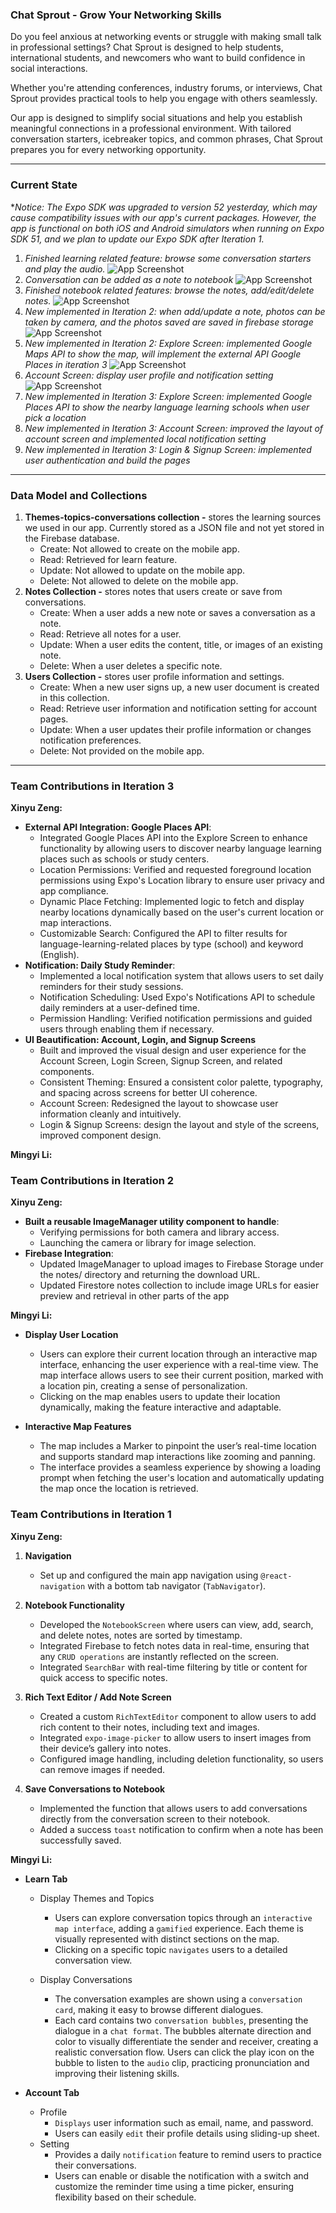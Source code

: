 ### Chat Sprout - Grow Your Networking Skills

Do you feel anxious at networking events or struggle with making small talk in professional settings? Chat Sprout is designed to help students, international students, and newcomers who want to build confidence in social interactions.

Whether you're attending conferences, industry forums, or interviews, Chat Sprout provides practical tools to help you engage with others seamlessly.

Our app is designed to simplify social situations and help you establish meaningful connections in a professional environment. With tailored conversation starters, icebreaker topics, and common phrases, Chat Sprout prepares you for every networking opportunity.

---

### Current State
**Notice: The Expo SDK was upgraded to version 52 yesterday, which may cause compatibility issues with our app's current packages. However, the app is functional on both iOS and Android simulators when running on Expo SDK 51, and we plan to update our Expo SDK after Iteration 1.*

1. *Finished learning related feature: browse some conversation starters and play the audio.*
![App Screenshot](./assets/screenshots/learn-play-audio.png)
2. *Conversation can be added as a note to notebook*
![App Screenshot](./assets/screenshots/add-conversation-to-notes.png)
3. *Finished notebook related features: browse the notes, add/edit/delete notes.*
![App Screenshot](./assets/screenshots/notes-related-screenshots.png)
4. *New implemented in Iteration 2: when add/update a note, photos can be taken by camera, and the photos saved are saved in firebase storage*
![App Screenshot](./assets/screenshots/take-a-photo-to-add.png)
5. *New implemented in Iteration 2: Explore Screen: implemented Google Maps API to show the map, will implement the external API Google Places in iteration 3*
![App Screenshot](./assets/screenshots/explore-location.png)
6. *Account Screen: display user profile and notification setting*
![App Screenshot](./assets/screenshots/profile-setting.png)
7. *New implemented in Iteration 3: Explore Screen: implemented Google Places API to show the nearby language learning schools when user pick a location*
8. *New implemented in Iteration 3: Account Screen: improved the layout of account screen and implemented local notification setting*
9. *New implemented in Iteration 3: Login & Signup Screen: implemented user authentication and build the pages*
---

### Data Model and Collections

1. **Themes-topics-conversations collection -** stores the learning sources we used in our app. Currently stored as a JSON file and not yet stored in the Firebase database.
   - Create: Not allowed to create on the mobile app.
   - Read: Retrieved for learn feature.
   - Update: Not allowed to update on the mobile app.
   - Delete: Not allowed to delete on the mobile app.
2. **Notes Collection -** stores notes that users create or save from conversations.
   - Create: When a user adds a new note or saves a conversation as a note.
   - Read: Retrieve all notes for a user.
   - Update: When a user edits the content, title, or images of an existing note.
   - Delete: When a user deletes a specific note.
3. **Users Collection -** stores user profile information and settings.
   - Create: When a new user signs up, a new user document is created in this collection.
   - Read: Retrieve user information and notification setting for account pages.
   - Update: When a user updates their profile information or changes notification preferences.
   - Delete: Not provided on the mobile app.

---
### Team Contributions in Iteration 3

**Xinyu Zeng:**

- **External API Integration: Google Places API**:
   - Integrated Google Places API into the Explore Screen to enhance functionality by allowing users to discover nearby language learning places such as schools or study centers.
   - Location Permissions: Verified and requested foreground location permissions using Expo's Location library to ensure user privacy and app compliance.
   - Dynamic Place Fetching: Implemented logic to fetch and display nearby locations dynamically based on the user's current location or map interactions.
   - Customizable Search: Configured the API to filter results for language-learning-related places by type (school) and keyword (English). 
- **Notification: Daily Study Reminder**:
   - Implemented a local notification system that allows users to set daily reminders for their study sessions.
   - Notification Scheduling: Used Expo's Notifications API to schedule daily reminders at a user-defined time.
   - Permission Handling: Verified notification permissions and guided users through enabling them if necessary.
- **UI Beautification: Account, Login, and Signup Screens**
   - Built and improved the visual design and user experience for the Account Screen, Login Screen, Signup Screen, and related components.
   - Consistent Theming: Ensured a consistent color palette, typography, and spacing across screens for better UI coherence.
   - Account Screen: Redesigned the layout to showcase user information cleanly and intuitively.
   - Login & Signup Screens: design the layout and style of the screens, improved component design.
 
**Mingyi Li:**

### Team Contributions in Iteration 2

**Xinyu Zeng:**

- **Built a reusable ImageManager utility component to handle**:
   - Verifying permissions for both camera and library access.
   - Launching the camera or library for image selection. 
- **Firebase Integration**:
   - Updated ImageManager to upload images to Firebase Storage under the notes/ directory and returning the download URL.
   - Updated Firestore notes collection to include image URLs for easier preview and retrieval in other parts of the app

**Mingyi Li:**
- **Display User Location**
   - Users can explore their current location through an interactive map interface, enhancing the user experience with a real-time view. The map interface allows users to see their current position, marked with a location pin, creating a sense of personalization.
   - Clicking on the map enables users to update their location dynamically, making the feature interactive and adaptable.

- **Interactive Map Features**
   - The map includes a Marker to pinpoint the user’s real-time location and supports standard map interactions like zooming and panning.
   - The interface provides a seamless experience by showing a loading prompt when fetching the user's location and automatically updating the map once the location is retrieved.


### Team Contributions in Iteration 1

**Xinyu Zeng:**

1. **Navigation**

   - Set up and configured the main app navigation using `@react-navigation` with a bottom tab navigator (`TabNavigator`).

2. **Notebook Functionality**

   - Developed the `NotebookScreen` where users can view, add, search, and delete notes, notes are sorted by timestamp.
   - Integrated Firebase to fetch notes data in real-time, ensuring that any `CRUD operations` are instantly reflected on the screen.
   - Integrated `SearchBar` with real-time filtering by title or content for quick access to specific notes.

3. **Rich Text Editor / Add Note Screen**

   - Created a custom `RichTextEditor` component to allow users to add rich content to their notes, including text and images.
   - Integrated `expo-image-picker` to allow users to insert images from their device’s gallery into notes.
   - Configured image handling, including deletion functionality, so users can remove images if needed.

4. **Save Conversations to Notebook**
   - Implemented the function that allows users to add conversations directly from the conversation screen to their notebook.
   - Added a success `toast` notification to confirm when a note has been successfully saved.

**Mingyi Li:**

- **Learn Tab**

  - Display Themes and Topics

    - Users can explore conversation topics through an `interactive map interface`, adding a `gamified` experience.
      Each theme is visually represented with distinct sections on the map.
    - Clicking on a specific topic `navigates` users to a detailed conversation view.

  - Display Conversations

    - The conversation examples are shown using a `conversation card`, making it easy to browse different dialogues.
    - Each card contains two `conversation bubbles`, presenting the dialogue in a `chat format`. The bubbles alternate direction and color to visually differentiate the sender and receiver, creating a realistic conversation flow. Users can click the play icon on the bubble to listen to the `audio` clip, practicing pronunciation and improving their listening skills.

- **Account Tab**

  - Profile
    - `Displays` user information such as email, name, and password.
    - Users can easily `edit` their profile details using sliding-up sheet.
  - Setting
    - Provides a daily `notification` feature to remind users to practice their conversations.
    - Users can enable or disable the notification with a switch and customize the reminder time using a time picker, ensuring flexibility based on their schedule.
